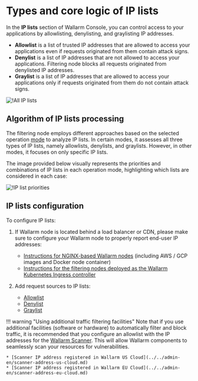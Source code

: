 # Types and core logic of IP lists

In the **IP lists** section of Wallarm Console, you can control access to your applications by allowlisting, denylisting, and graylisting IP addresses.

* **Allowlist** is a list of trusted IP addresses that are allowed to access your applications even if requests originated from them contain attack signs.
* **Denylist** is a list of IP addresses that are not allowed to access your applications. Filtering node blocks all requests originated from denylisted IP addresses.
* **Graylist** is a list of IP addresses that are allowed to access your applications only if requests originated from them do not contain attack signs.

![!All IP lists](../../images/user-guides/ip-lists/ip-lists-home-apps.png)

## Algorithm of IP lists processing

The filtering node employs different approaches based on the selected operation [mode](../../admin-en/configure-wallarm-mode.md) to analyze IP lists. In certain modes, it assesses all three types of IP lists, namely allowlists, denylists, and graylists. However, in other modes, it focuses on only specific IP lists.

The image provided below visually represents the priorities and combinations of IP lists in each operation mode, highlighting which lists are considered in each case:

![!IP list priorities](../../images/user-guides/ip-lists/ip-lists-priorities.png)

## IP lists configuration

To configure IP lists:

1. If Wallarm node is located behind a load balancer or CDN, please make sure to configure your Wallarm node to properly report end-user IP addresses:

    * [Instructions for NGINX-based Wallarm nodes](../../admin-en/using-proxy-or-balancer-en.md) (including AWS / GCP images and Docker node container)
    * [Instructions for the filtering nodes deployed as the Wallarm Kubernetes Ingress controller](../../admin-en/configuration-guides/wallarm-ingress-controller/best-practices/report-public-user-ip.md)
2. Add request sources to IP lists:

    * [Allowlist](allowlist.md)
    * [Denylist](denylist.md)
    * [Graylist](graylist.md)

!!! warning "Using additional traffic filtering facilities"
    Note that if you use additional facilities (software or hardware) to automatically filter and block traffic, it is recommended that you configure an allowlist with the IP addresses for the [Wallarm Scanner](../../about-wallarm/detecting-vulnerabilities.md#vulnerability-scanner). This will allow Wallarm components to seamlessly scan your resources for vulnerabilities.

    * [Scanner IP address registered in Wallarm US Cloud](../../admin-en/scanner-address-us-cloud.md)
    * [Scanner IP address registered in Wallarm EU Cloud](../../admin-en/scanner-address-eu-cloud.md)
